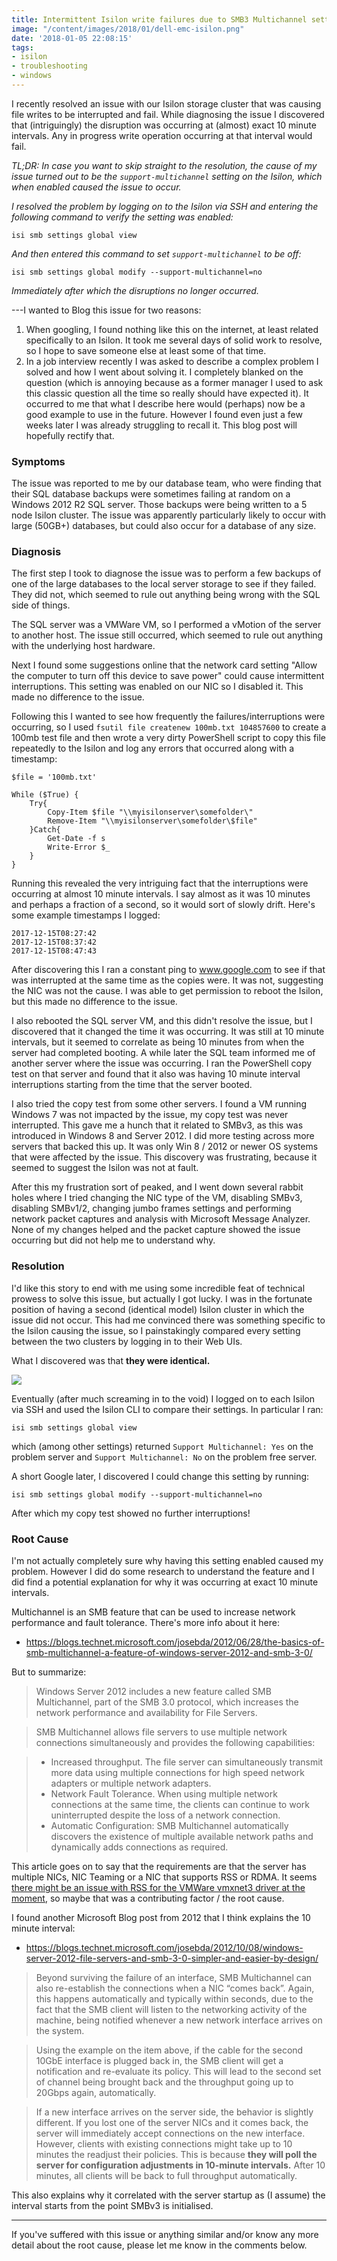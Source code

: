 ```yaml
---
title: Intermittent Isilon write failures due to SMB3 Multichannel setting
image: "/content/images/2018/01/dell-emc-isilon.png"
date: '2018-01-05 22:08:15'
tags:
- isilon
- troubleshooting
- windows
---
```

I recently resolved an issue with our Isilon storage cluster that was causing file writes to be interrupted and fail. While diagnosing the issue I discovered that (intriguingly) the disruption was occurring at (almost) exact 10 minute intervals. Any in progress write operation occurring at that interval would fail.

*TL;DR: In case you want to skip straight to the resolution, the cause of my issue turned out to be the `support-multichannel` setting on the Isilon, which when enabled caused the issue to occur.*

*I resolved the problem by logging on to the Isilon via SSH and entering the following command to verify the setting was enabled:*

```
isi smb settings global view
```

*And then entered this command to set `support-multichannel` to be off:*

```
isi smb settings global modify --support-multichannel=no
```
*Immediately after which the disruptions no longer occurred.*

---I wanted to Blog this issue for two reasons:

1. When googling, I found nothing like this on the internet, at least related specifically to an Isilon. It took me several days of solid work to resolve, so I hope to save someone else at least some of that time.
2. In a job interview recently I was asked to describe a complex problem I solved and how I went about solving it. I completely blanked on the question (which is annoying because as a former manager I used to ask this classic question all the time so really should have expected it). It occurred to me that what I describe here would (perhaps) now be a good example to use in the future. However I found even just a few weeks later I was already struggling to recall it. This blog post will hopefully rectify that.

### Symptoms

The issue was reported to me by our database team, who were finding that their SQL database backups were sometimes failing at random on a Windows 2012 R2 SQL server. Those backups were being written to a 5 node Isilon cluster. The issue was apparently particularly likely to occur with large (50GB+) databases, but could also occur for a database of any size.

### Diagnosis

The first step I took to diagnose the issue was to perform a few backups of one of the large databases to the local server storage to see if they failed. They did not, which seemed to rule out anything being wrong with the SQL side of things.

The SQL server was a VMWare VM, so I performed a vMotion of the server to another host. The issue still occurred, which seemed to rule out anything with the underlying host hardware.

Next I found some suggestions online that the network card setting "Allow the computer to turn off this device to save power" could cause intermittent interruptions. This setting was enabled on our NIC so I disabled it. This made no difference to the issue.

Following this I wanted to see how frequently the failures/interruptions were occurring, so I used `fsutil file createnew 100mb.txt 104857600` to create a 100mb test file and then wrote a very dirty PowerShell script to copy this file repeatedly to the Isilon and log any errors that occurred along with a timestamp:

```
$file = '100mb.txt'
 
While ($True) {
    Try{
        Copy-Item $file "\\myisilonserver\somefolder\"
        Remove-Item "\\myisilonserver\somefolder\$file"
    }Catch{
        Get-Date -f s
        Write-Error $_
    }
}
```
Running this revealed the very intriguing fact that the interruptions were occurring at almost 10 minute intervals. I say almost as it was 10 minutes and perhaps a fraction of a second, so it would sort of slowly drift. Here's some example timestamps I logged:

```
2017-12-15T08:27:42
2017-12-15T08:37:42
2017-12-15T08:47:43
```

After discovering this I ran a constant ping to www.google.com to see if that was interrupted at the same time as the copies were. It was not, suggesting the NIC was not the cause. I was able to get permission to reboot the Isilon, but this made no difference to the issue. 

I also rebooted the SQL server VM, and this didn't resolve the issue, but I discovered that it changed the time it was occurring. It was still at 10 minute intervals, but it seemed to correlate as being 10 minutes from when the server had completed booting. A while later the SQL team informed me of another server where the issue was occurring. I ran the PowerShell copy test on that server and found that it also was having 10 minute interval interruptions starting from the time that the server booted. 

I also tried the copy test from some other servers. I found a VM running Windows 7 was not impacted by the issue, my copy test was never interrupted. This gave me a hunch that it related to SMBv3, as this was introduced in Windows 8 and Server 2012. I did more testing across more servers that backed this up. It was only Win 8 / 2012 or newer OS systems that were affected by the issue. This discovery was frustrating, because it seemed to suggest the Isilon was not at fault.

After this my frustration sort of peaked, and I went down several rabbit holes where I tried changing the NIC type of the VM, disabling SMBv3, disabling SMBv1/2, changing jumbo frames settings and performing network packet captures and analysis with Microsoft Message Analyzer. None of my changes helped and the packet capture showed the issue occurring but did not help me to understand why.

### Resolution
I'd like this story to end with me using some incredible feat of technical prowess to solve this issue, but actually I got lucky. I was in the fortunate position of having a second (identical model) Isilon cluster in which the issue did not occur. This had me convinced there was something specific to the Isilon causing the issue, so I painstakingly compared every setting between the two clusters by logging in to their Web UIs.

What I discovered was that **they were identical.**

![](/content/images/2018/01/dafuq.jpg)

Eventually (after much screaming in to the void) I logged on to each Isilon via SSH and used the Isilon CLI to compare their settings. In particular I ran:

```
isi smb settings global view
```
which (among other settings) returned `Support Multichannel: Yes` on the problem server and `Support Multichannel: No` on the problem free server.

A short Google later, I discovered I could change this setting by running:
```
isi smb settings global modify --support-multichannel=no
```
After which my copy test showed no further interruptions!

### Root Cause

I'm not actually completely sure why having this setting enabled caused my problem. However I did do some research to understand the feature and I did find a potential explanation for why it was occurring at exact 10 minute intervals.

Multichannel is an SMB feature that can be used to increase network performance and fault tolerance. There's more info about it here: 

- https://blogs.technet.microsoft.com/josebda/2012/06/28/the-basics-of-smb-multichannel-a-feature-of-windows-server-2012-and-smb-3-0/

But to summarize:

> Windows Server 2012 includes a new feature called SMB Multichannel, part of the SMB 3.0 protocol, which increases the network performance and availability for File Servers.

> SMB Multichannel allows file servers to use multiple network connections simultaneously and provides the following capabilities:

> - Increased throughput. The file server can simultaneously transmit more data using multiple connections for high speed network adapters or multiple network adapters.
> - Network Fault Tolerance. When using multiple network connections at the same time, the clients can continue to work uninterrupted despite the loss of a network connection.
> - Automatic Configuration: SMB Multichannel automatically discovers the existence of multiple available network paths and dynamically adds connections as required.

This article goes on to say that the requirements are that the server has multiple NICs, NIC Teaming or a NIC that supports RSS or RDMA. It seems [there might be an issue with RSS for the VMWare vmxnet3 driver at the moment](https://communities.vmware.com/thread/545782), so maybe that was a contributing factor / the root cause.

I found another Microsoft Blog post from 2012 that I think explains the 10 minute interval:

- https://blogs.technet.microsoft.com/josebda/2012/10/08/windows-server-2012-file-servers-and-smb-3-0-simpler-and-easier-by-design/

> Beyond surviving the failure of an interface, SMB Multichannel can also re-establish the connections when a NIC “comes back”. Again, this happens automatically and typically within seconds, due to the fact that the SMB client will listen to the networking activity of the machine, being notified whenever a new network interface arrives on the system.

> Using the example on the item above, if the cable for the second 10GbE interface is plugged back in, the SMB client will get a notification and re-evaluate its policy. This will lead to the second set of channel being brought back and the throughput going up to 20Gbps again, automatically.

> If a new interface arrives on the server side, the behavior is slightly different. If you lost one of the server NICs and it comes back, the server will immediately accept connections on the new interface. However, clients with existing connections might take up to 10 minutes the readjust their policies. This is because **they will poll the server for configuration adjustments in 10-minute intervals.** After 10 minutes, all clients will be back to full throughput automatically.

This also explains why it correlated with the server startup as (I assume) the interval starts from the point SMBv3 is initialised.

---
If you've suffered with this issue or anything similar and/or know any more detail about the root cause, please let me know in the comments below.